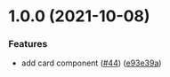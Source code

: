 # 1.0.0 (2021-10-08)


### Features

* add card component ([#44](https://github.com/future-code-lab/botnet/issues/44)) ([e93e39a](https://github.com/future-code-lab/botnet/commit/e93e39a748584f0f3e26c8766ce8780990938d4c))
